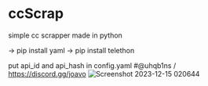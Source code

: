 # ccScrap
simple cc scrapper made in python








-> pip install yaml
-> pip install telethon




put api_id and api_hash in config.yaml
#@uhqb1ns / https://discord.gg/joavo
![Screenshot 2023-12-15 020644](https://github.com/MaskIYN/ccScrap/assets/124781234/034e3b43-104c-4f6c-b3ab-9e873d27708c)

